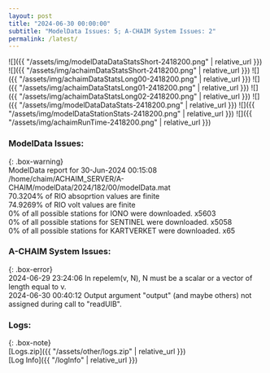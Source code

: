 ```yaml
---
layout: post
title: "2024-06-30 00:00:00"
subtitle: "ModelData Issues: 5; A-CHAIM System Issues: 2"
permalink: /latest/
---
```


![]({{ "/assets/img/modelDataDataStatsShort-2418200.png" | relative_url }})
![]({{ "/assets/img/achaimDataStatsShort-2418200.png" | relative_url }})
![]({{ "/assets/img/achaimDataStatsLong00-2418200.png" | relative_url }})
![]({{ "/assets/img/achaimDataStatsLong01-2418200.png" | relative_url }})
![]({{ "/assets/img/achaimDataStatsLong02-2418200.png" | relative_url }})
![]({{ "/assets/img/modelDataDataStats-2418200.png" | relative_url }})
![]({{ "/assets/img/modelDataStationStats-2418200.png" | relative_url }})
![]({{ "/assets/img/achaimRunTime-2418200.png" | relative_url }})


### ModelData Issues:  
  
{: .box-warning}  
 ModelData report for 30-Jun-2024 00:15:08   
 /home/chaim/ACHAIM_SERVER/A-CHAIM/modelData/2024/182/00/modelData.mat   
 70.3204% of RIO absoprtion values are finite   
 74.9269% of RIO volt values are finite   
 0% of all possible stations for IONO were downloaded. x5603   
 0% of all possible stations for SENTINEL were downloaded. x5058   
 0% of all possible stations for KARTVERKET were downloaded. x65   
  
### A-CHAIM System Issues:  
  
{: .box-error}  
2024-06-29 23:24:06 In repelem(v, N), N must be a scalar or a vector of length equal to v.  
2024-06-30 00:40:12 Output argument "output" (and maybe others) not assigned during call to "readUIB".  

### Logs:  
  
{: .box-note}  
[Logs.zip]({{ "/assets/other/logs.zip" | relative_url }})  
[Log Info]({{ "/logInfo" | relative_url }})  
